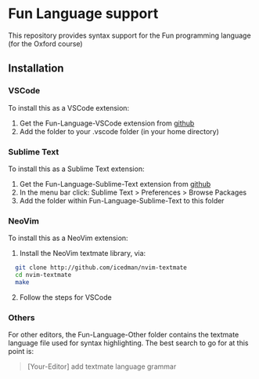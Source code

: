 # Fun Language support

This repository provides syntax support for the Fun programming language (for the Oxford course)

## Installation

### VSCode

To install this as a VSCode extension:

1. Get the Fun-Language-VSCode extension from [github](https://github.com/Mr-Helpful/Fun-Language)
2. Add the folder to your .vscode folder (in your home directory)

### Sublime Text

To install this as a Sublime Text extension:

1. Get the Fun-Language-Sublime-Text extension from [github](https://github.com/Mr-Helpful/Fun-Language)
2. In the menu bar click: Sublime Text > Preferences > Browse Packages
3. Add the folder within Fun-Language-Sublime-Text to this folder

### NeoVim

To install this as a NeoVim extension:

1. Install the NeoVim textmate library, via:

  ```sh
    git clone http://github.com/icedman/nvim-textmate
    cd nvim-textmate
    make
  ```

2. Follow the steps for VSCode

### Others

For other editors, the Fun-Language-Other folder contains the textmate language file used for syntax highlighting. The best search to go for at this point is:

> [Your-Editor] add textmate language grammar
